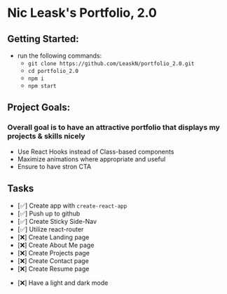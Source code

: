 # Nic Leask's Portfolio, 2.0

## Getting Started:
* run the following commands: 
    * `git clone https://github.com/LeaskN/portfolio_2.0.git`
    * `cd portfolio_2.0`
    * `npm i`
    * `npm start`

## Project Goals:
### Overall goal is to have an attractive portfolio that displays my projects & skills nicely
* Use React Hooks instead of Class-based components
* Maximize animations where appropriate and useful
* Ensure to have stron CTA

## Tasks
* [✅] Create app with `create-react-app`
* [✅] Push up to github
* [✅] Create Sticky Side-Nav
* [✅] Utilize react-router 
* [❌] Create Landing page
* [❌] Create About Me page
* [❌] Create Projects page
* [❌] Create Contact page
* [❌] Create Resume page
<!-- * [❌] Have a single page-scrolling portfolio -->
* [❌] Have a light and dark mode
